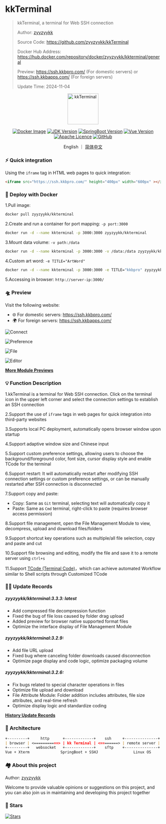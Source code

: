 # kkTerminal

> kkTerminal, a terminal for Web SSH connection
>
> Author: [zyyzyykk](https://github.com/zyyzyykk/)
>
> Source Code: https://github.com/zyyzyykk/kkTerminal
>
> Docker Hub Address: https://hub.docker.com/repository/docker/zyyzyykk/kkterminal/general
>
> Preview: https://ssh.kkbpro.com/	(For domestic servers)	or	https://ssh.kkbapps.com/	(For foreign servers)
>
> Update Time: 2024-11-04
>

<p align="center"><a href="https://ssh.kkbpro.com/" target="_blank" rel="noopener noreferrer"><img width="100" src="http://img.kkbapps.com/logo/terminal.png" alt="kkTerminal"></a></p>

<p align="center">
  <a href="https://hub.docker.com/repository/docker/zyyzyykk/kkterminal/general"><img src="https://img.shields.io/docker/pulls/zyyzyykk/kkterminal?logo=docker" alt="Docker Image"></a>
  <a href="https://www.oracle.com/cn/java/technologies/downloads/#java8-windows"><img src="https://img.shields.io/badge/jdk-1.8-orange?logo=openjdk&logoColor=%23e3731c" alt="JDK Version"></a>
  <a href="https://spring.io/projects/spring-boot"><img src="https://img.shields.io/badge/springboot-2.7.15-green?color=6db33f&logo=springboot" alt="SpringBoot Version"></a>
  <a href="https://cn.vuejs.org/"><img src="https://img.shields.io/badge/vue-3.x-green?color=42b883&logo=vue.js" alt="Vue Version"></a>
  <a href="https://www.apache.org/licenses/"><img src="https://img.shields.io/badge/licence-Apache-red?logo=apache&logoColor=%23D22128" alt="Apache Licence"></a>
  <a href="https://github.com/zyyzyykk/kkTerminal"><img src="https://img.shields.io/github/stars/zyyzyykk/kkterminal" alt="GitHub"></a>
</p>
<p align="center">English ｜ <a href="./doc/zh_CN/README.md" >简体中文</a></p>

### ⚡ Quick integration

Using the `iframe` tag in HTML web pages to quick integration:

```html
<iframe src="https://ssh.kkbpro.com/" height="400px" width="600px" ></iframe>
```

### 🐳 Deploy with Docker

1.Pull image:

```bash
docker pull zyyzyykk/kkterminal
```

2.Create and run a container for port mapping: `-p port:3000`

```bash
docker run -d --name kkterminal -p 3000:3000 zyyzyykk/kkterminal
```

3.Mount data volume: `-v path:/data`

```bash
docker run -d --name kkterminal -p 3000:3000 -v /data:/data zyyzyykk/kkterminal
```

4.Custom art word: `-e TITLE="ArtWord"`

```bash
docker run -d --name kkterminal -p 3000:3000 -e TITLE="kkbpro" zyyzyykk/kkterminal
```

5.Accessing in browser: `http://server-ip:3000/`

### 🛸 Preview

Visit the following website:

- 🌐 For domestic servers: https://ssh.kkbpro.com/
- 🌍 For foreign servers: https://ssh.kkbapps.com/

![Connect](http://img.kkbapps.com/terminal/Connect-3.3.3.png)

![Preference](http://img.kkbapps.com/terminal/Preference-3.3.3.png)

![File](http://img.kkbapps.com/terminal/File-3.3.3.png)

![Editor](http://img.kkbapps.com/terminal/Editor-3.3.3.png)

[**More Module Previews**](./doc/en_US/MODULE.md)

### 💡 Function Description

1.kkTerminal is a terminal for Web SSH connection. Click on the terminal icon in the upper left corner and select the connection settings to establish an SSH connection

2.Support the use of `iframe` tags in web pages for quick integration into third-party websites

3.Supports local PC deployment, automatically opens browser window upon startup

4.Support adaptive window size and Chinese input

5.Support custom preference settings, allowing users to choose the background/foreground color, font size, cursor display style and enable TCode for the terminal

6.Support restart: It will automatically restart after modifying SSH connection settings or custom preference settings, or can be manually restarted after SSH connection is disconnected

7.Support copy and paste:

- Copy: Same as `Git` terminal, selecting text will automatically copy it
- Paste: Same as `Cmd` terminal, right-click to paste (requires browser access permission)

8.Support file management, open the File Management Module to view, decompress, upload and download files/folders

9.Support shortcut key operations such as multiple/all file selection, copy and paste and cut

10.Support file browsing and editing, modify the file and save it to a remote server using `ctrl+s`

11.Support [TCode (Terminal Code)](./doc/en_US/TCODE.md)，which can achieve automated Workflow similar to Shell scripts through Customized TCode

### 👨‍💻 Update Records

##### zyyzyykk/kkterminal:3.3.3: latest

- Add compressed file decompression function
- Fixed the bug of file loss caused by folder drag upload
- Added preview for browser native supported format files
- Optimize the interface display of File Management Module

##### zyyzyykk/kkterminal:3.2.9: 

- Add file URL upload
- Fixed bug where canceling folder downloads caused disconnection
- Optimize page display and code logic, optimize packaging volume

##### zyyzyykk/kkterminal:3.2.6:

- Fix bugs related to special character operations in files
- Optimize file upload and download
- File Attribute Module: Folder addition includes attributes, file size attributes, and real-time refresh
- Optimize display logic and standardize coding

[**History Update Records**](./doc/en_US/UPDATE.md)

### 🧬 Architecture

```markdown
+---------+     http      +-------------+    ssh     +---------------+
| browser | <===========> | kk Terminal | <========> | remote server |
+---------+   websocket   +-------------+    sftp    +---------------+
Vue + Xterm              SpringBoot + SSHJ                Linux OS    
```

### 🏘️ About this project

Author: [zyyzyykk](https://github.com/zyyzyykk/)

Welcome to provide valuable opinions or suggestions on this project, and you can also join us in maintaining and developing this project together

### 🌟 Stars

[![Stars](https://starchart.cc/zyyzyykk/kkTerminal.svg?variant=adaptive)](https://starchart.cc/zyyzyykk/kkTerminal)
